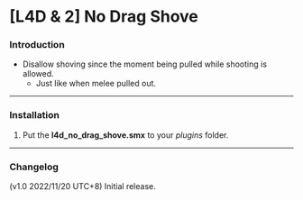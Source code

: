 # [L4D & 2] No Drag Shove

### Introduction
- Disallow shoving since the moment being pulled while shooting is allowed.
	- Just like when melee pulled out.

<hr>

### Installation
1. Put the **l4d_no_drag_shove.smx** to your _plugins_ folder.

<hr>

### Changelog
(v1.0 2022/11/20 UTC+8) Initial release.
